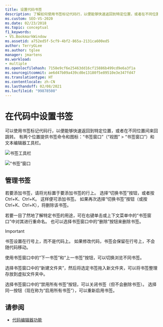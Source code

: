 ```yaml
---
title: 设置代码书签
description: 了解如何使用书签标记代码行，以便能够快速返回到特定位置，或者在不同位置间来回跳转。
ms.custom: SEO-VS-2020
ms.date: 02/23/2018
ms.topic: conceptual
f1_keywords:
- VS.BookmarkWindow
ms.assetid: a752ed5f-5cf9-4bf2-865a-2131ca600ed5
author: TerryGLee
ms.author: tglee
manager: jmartens
ms.workload:
- multiple
ms.openlocfilehash: 7158e9cf6e25463dd16cf15886b499cd9e6a3f1a
ms.sourcegitcommit: ae6d47b09a439cd0e13180f5e89510e3e347fd47
ms.translationtype: HT
ms.contentlocale: zh-CN
ms.lasthandoff: 02/08/2021
ms.locfileid: "99878508"
---
```

# <a name="set-bookmarks-in-code"></a>在代码中设置书签

可以使用书签标记代码行，以便能够快速返回到特定位置，或者在不同位置间来回跳转。 有两个位置提供书签命令和图标：“书签窗口”（“视图” > “书签窗口”）和文本编辑器工具栏。

![书签工具栏](media/bookmark-toolbar.png)

![“书签”窗口](media/bookmark-window.png)

## <a name="manage-bookmarks"></a>管理书签

若要添加书签，请将光标置于要添加书签的行上。 选择“切换书签”按钮，或者按 Ctrl+K、Ctrl+K。 这样便可添加书签。 如果再次选择“切换书签”按钮（或按 Ctrl+K、Ctrl+K），将删除该书签。

若要一目了然地了解特定书签的用途，可在右键单击或上下文菜单中的“书签窗口”中对其进行重命名。 也可以选择书签窗口中的“删除”按钮来删除书签。

> [!IMPORTANT]
> 书签设置在行号上，而不是代码上。 如果修改代码，书签会保留在行号上，不会随代码移动。

使用书签窗口中的“下一书签”和“上一书签”按钮，可以切换浏览不同书签。

选择书签窗口中的“新建文件夹”，然后将选定书签拖入新文件夹，可以将书签整理存放到虚拟文件夹中。

选择书签窗口中的“禁用所有书签”按钮，可以关闭书签（但不会删除书签）。 选择同一按钮（现在称为“启用所有书签”），可以重新启用书签。

## <a name="see-also"></a>请参阅

- [代码编辑器功能](../ide/writing-code-in-the-code-and-text-editor.md)
